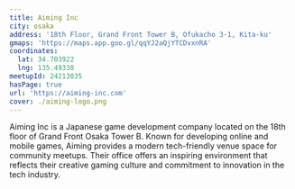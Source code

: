 ```yaml
---
title: Aiming Inc
city: osaka
address: '18th Floor, Grand Front Tower B, Ofukacho 3-1, Kita-ku'
gmaps: 'https://maps.app.goo.gl/qqYJ2aQjYTCDvxnRA'
coordinates:
  lat: 34.703922
  lng: 135.49338
meetupId: 24213835
hasPage: true
url: 'https://aiming-inc.com'
cover: ./aiming-logo.png
---
```


Aiming Inc is a Japanese game development company located on the 18th floor of Grand Front Osaka Tower B. Known for developing online and mobile games, Aiming provides a modern tech-friendly venue space for community meetups. Their office offers an inspiring environment that reflects their creative gaming culture and commitment to innovation in the tech industry.
